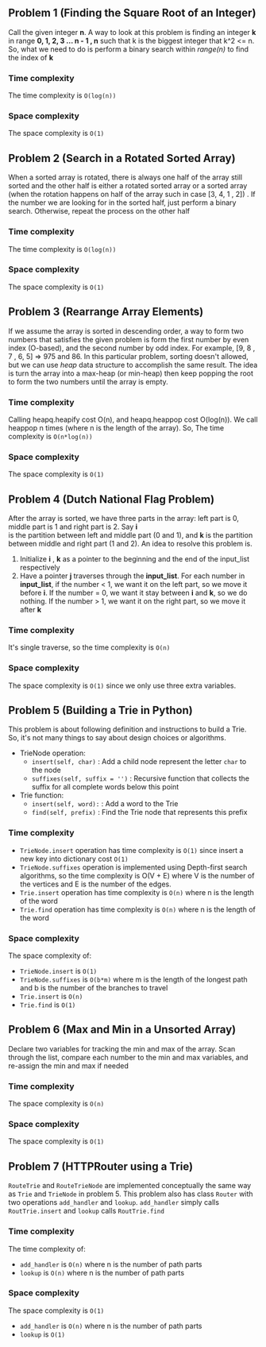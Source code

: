 ## Problem 1 (Finding the Square Root of an Integer)
Call the given integer **n**. A way to look at this problem is finding an integer **k** in range **0, 1, 2, 3 ... n - 1 , n** such that
k is the biggest integer that k^2 <= n. So, what we need to do is perform a binary search within *range(n)* to find the index of **k**

### Time complexity
The time complexity is `O(log(n))`

### Space complexity
The space complexity is `O(1)` 

## Problem 2 (Search in a Rotated Sorted Array)
When a sorted array is rotated, there is always one half of the array still sorted and the other half is either a rotated sorted array
or a sorted array (when the rotation happens on half of the array such in case [3, 4, 1 , 2]) . If the number we are looking for in the sorted 
half, just perform a binary search. Otherwise, repeat the process on the other half 

### Time complexity
The time complexity is `O(log(n))`

### Space complexity
The space complexity is `O(1)` 

## Problem 3 (Rearrange Array Elements)
If we assume the array is sorted in descending order, a way to form two numbers that satisfies the given problem is form the first 
number by even index (O-based), and the second number by odd index. For example, [9, 8 , 7 , 6, 5] => 975 and 86. In this 
particular problem, sorting doesn't allowed, but we can use *heap* data structure to accomplish the same result. The idea is 
turn the array into a max-heap (or min-heap) then keep popping the root to form the two numbers until the array is empty. 

### Time complexity
Calling heapq.heapify cost O(n), and heapq.heappop cost O(log(n)). We call heappop n times (where n is the length of the array).
So, The time complexity is `O(n*log(n))`

### Space complexity
The space complexity is `O(1)` 

## Problem 4 (Dutch National Flag Problem)
After the array is sorted, we have three parts in the array: left part is 0, middle part is 1 and right part is 2. Say **i**  
is the partition between left and middle part (0 and 1), and **k** is the partition between middle and right part (1 and 2). An 
idea to resolve this problem is. 
1. Initialize **i** , **k** as a pointer to the beginning and the end of the input_list respectively
2. Have a pointer **j** traverses through the **input_list**. For each number in **input_list**, if the number < 1, we want 
it on the left part, so we move it before **i**. If the number = 0, we want it stay between **i** and **k**, so we do nothing.
If the number > 1, we want it on the right part, so we move it after **k**  

### Time complexity
It's single traverse, so the time complexity is `O(n)`

### Space complexity
The space complexity is `O(1)` since we only use three extra variables.

## Problem 5 (Building a Trie in Python)
This problem is about following definition and instructions to build a Trie. So, it's not many things to say about design choices
or algorithms.  
- TrieNode operation:  
    -  ``insert(self, char)`` : Add a child node represent the letter ``char`` to the node
    - ``suffixes(self, suffix = '')`` : Recursive function that collects the suffix for all complete words below this point
- Trie function:
    - `insert(self, word):`  : Add a word to the Trie
    - `find(self, prefix)` : Find the Trie node that represents this prefix

### Time complexity
- `TrieNode.insert` operation has time complexity is `O(1)` since insert a new key into dictionary cost `O(1)`
- `TrieNode.suffixes` operation is implemented using Depth-first search algorithms, so the time complexity is O(V + E) 
where V is the number of the vertices and E is the number of the edges. 
- `Trie.insert` operation has time complexity is `O(n)` where n is the length of the word
- `Trie.find` operation has time complexity is `O(n)` where n is the length of the word

### Space complexity
The space complexity of:
- `TrieNode.insert` is `O(1)`
- `TrieNode.suffixes` is `O(b*m)` where m is the length of the longest path and b is the number of the branches to travel
- `Trie.insert` is `O(n)`
- `Trie.find` is `O(1)`

## Problem 6 (Max and Min in a Unsorted Array)
Declare two variables for tracking the min and max of the array. Scan through the list, compare each number to the min and max 
 variables, and re-assign the min and max if needed 

### Time complexity
The space complexity is `O(n)` 

### Space complexity
The space complexity is `O(1)` 

## Problem 7 (HTTPRouter using a Trie)
`RouteTrie` and `RouteTrieNode` are implemented conceptually the same way as `Trie` and `TrieNode` in problem 5. This problem 
also has class `Router`  with two operations `add_handler` and `lookup`. `add_handler` simply calls `RoutTrie.insert` and `lookup` 
calls `RoutTrie.find`

### Time complexity
The time complexity of:
- `add_handler` is `O(n)` where n is the number of path parts
- `lookup` is `O(n)` where n is the number of path parts

### Space complexity
The space complexity is `O(1)` 
- `add_handler` is `O(n)` where n is the number of path parts
- `lookup` is `O(1)` 